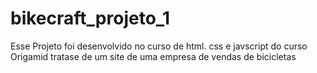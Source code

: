 # bikecraft_projeto_1
Esse Projeto foi desenvolvido no curso de html. css e javscript do curso Origamid
tratase de um site de uma empresa de vendas de bicicletas
